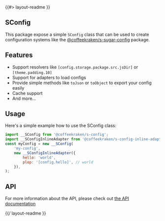 <!--
/**
 * @name            README
 * @namespace       doc
 * @type            Markdown
 * @platform        md
 * @status          stable
 * @menu            Documentation           /doc/readme
 *
 * @since           2.0.0
 * @author    Olivier Bossel <olivier.bossel@gmail.com> (https://coffeekraken.io)
 */
-->

{{#> layout-readme }}

## SConfig

This package expose a simple `SConfig` class that can be used to create configuration systems like the [@coffeekraken/s-sugar-config](/package/@coffeekraken/s-sugar-config) package.

## Features

-   Support resolvers like `[config.storage.package.src.jsDir]` or `[theme.padding.10]`
-   Support for adapters to load configs
-   Provide simple methods like `toJson` or `toObject` to export your config easily
-   Cache support
-   And more...

## Usage

Here's a simple example how to use the SConfig class:

```js
import __SConfig from '@coffeekraken/s-config';
import __SConfigInlineAdapter from '@coffeekraken/s-config-inline-adapter';
const myConfig = new __SConfig(
    'my-config',
    new __SConfigInlineAdapter({
        hello: 'world',
        plop: '[config.hello]', // world
    }),
);
```

## API

For more information about the API, please check out [the API documentation](/api/@coffeekraken.s-config.shared.SConfig)

{{/ layout-readme }}
